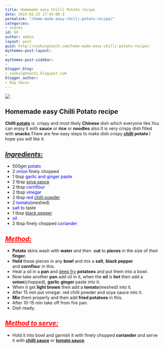 ```yaml
---
title: Homemade easy Chilli Potato recipe
date: 2015-02-22 17:43:00 Z
permalink: "/home-made-easy-chilli-potato-recipe/"
categories:
- snacks
id: 69
author: admin
layout: post
guid: http://cookingteach.com/home-made-easy-chilli-potato-recipe/
mythemes-post-layout:
- 
mythemes-post-sidebar:
- 
blogger_blog:
- cookingteach1.blogspot.com
blogger_author:
- Rup Saini
---
```


[![](http://1.bp.blogspot.com/-oIrUlNT5W9A/VOoJ96pKIpI/AAAAAAAAAF0/n2etN58OGDY/s1600/2.jpg)](http://1.bp.blogspot.com/-oIrUlNT5W9A/VOoJ96pKIpI/AAAAAAAAAF0/n2etN58OGDY/s1600/2.jpg)

## Homemade easy Chilli Potato recipe

**Chilli [potato](http://en.wikipedia.org/wiki/Potato "Potato")** is  crispy and most likely **Chinese** dish which everyone like.You can enjoy it with **sauce** or **rice** or **noodles** also.It is very crispy dish filled with **snacks**.There are few easy steps to make dish crispy **[chilli](http://en.wikipedia.org/wiki/Chili_pepper "Chili pepper") potato**.I hope you will like it.

## _<u>Ingredients:</u>_

*   500gm <span style="color: blue;">potato</span>
*   2 <span style="color: blue;">onion</span> finely chopped
*   1 tbsp <span style="color: blue;">garlic and ginger paste</span>
*   2 tbsp <span style="color: blue;">[soya sauce](http://en.wikipedia.org/wiki/Soy_sauce "Soy sauce")</span>
*   2 tbsp <span style="color: blue;">cornflour</span>
*   2 tbsp <span style="color: blue;">vinegar</span>
*   2 tbsp <span style="color: blue;">red [chilli powder](http://en.wikipedia.org/wiki/Chili_powder "Chili powder")</span>
*   2 <span style="color: blue;">tomato</span>(meshed)
*   <span style="color: blue;">salt</span> to taste
*   1 tbsp <span style="color: blue;">[black pepper](http://en.wikipedia.org/wiki/Black_pepper "Black pepper")</span>
*   <span style="color: blue;">oil</span>
*   2 tbsp finely chopped <span style="color: blue;">coriander</span>

## <span style="color: red;">_<u>Method:</u>_</span>

*   **Potato** skins wash with **water** and then  **cut** to **pieces** in the size of their **finger.**
*   **Hold** these pieces in any **bowl** and mix a **salt**, **black pepper** and **cornflou**r in this.
*   Heat a oil in a **pan** and [deep fry](http://en.wikipedia.org/wiki/Deep_frying "Deep frying") **potatoes** and put them into a bowl.
*   Now take another **pan** add oil in it, when the **oil** is **hot** then add a **onion**(chopped), **garlic** **ginger** paste into it.
*   When it get **light brown** then add a **tomato**(meshed) into it.
*   After 15 min put vinegar. red chilli powder and soya sauce into it.
*   **Mix** them properly and then add **fried potatoes** in this.
*   After 10-15 min take off from fire pan.
*   Dish ready.

## <span style="color: red;">_<u>Method to serve:</u>_</span>

*   Hold it into bowl and garnish it with finely chopped **coriander** and serve it with **[chilli sauce](http://en.wikipedia.org/wiki/Hot_sauce "Hot sauce")** or **[tomato sauce](http://en.wikipedia.org/wiki/Tomato_sauce "Tomato sauce")**.
